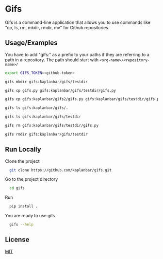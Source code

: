 # Gifs

Gifs is a command-line application that allows you to use commands like "cp, ls, rm, mkdir, rmdir, mv" for Github repositories. 


## Usage/Examples

You have to add "gifs:" as a prefix to your paths if they are referring to a path in a repository. The path should start with `<org-name>/<repository-name>/`

```bash
export GIFS_TOKEN=<github-token>

gifs mkdir gifs:kaplanbar/gifs/testdir

gifs cp gifs.py gifs:kaplanbar/gifs/testdir/gifs.py

gifs cp gifs:kaplanbar/gifs2/gifs.py gifs:kaplanbar/gifs/testdir/gifs.py

gifs ls gifs:kaplanbar/gifs/.

gifs ls gifs:kaplanbar/gifs/testdir

gifs rm gifs:kaplanbar/gifs/testdir/gifs.py

gifs rmdir gifs:kaplanbar/gifs/testdir
```

## Run Locally

Clone the project

```bash
  git clone https://github.com/kaplanbar/gifs.git
```

Go to the project directory

```bash
  cd gifs
```

Run

```bash
  pip install .
```

You are ready to use gifs

```bash
  gifs --help
```

  

  
## License

[MIT](https://choosealicense.com/licenses/mit/)

  